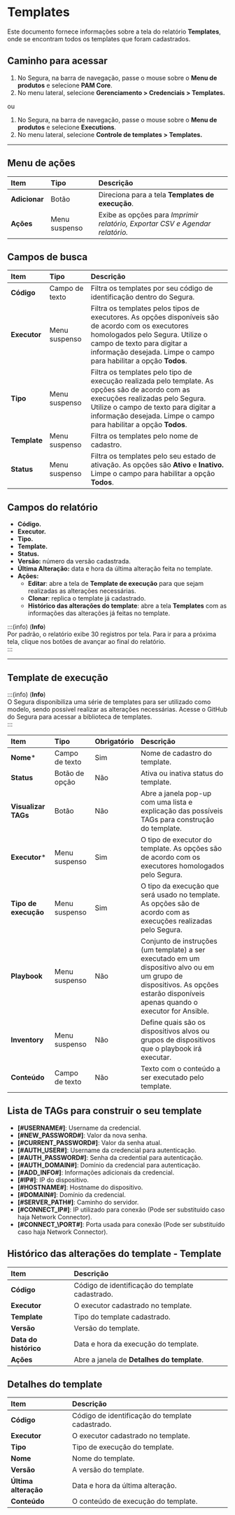# Templates

Este documento fornece informações sobre a tela do relatório **Templates**, onde se encontram todos os templates que foram cadastrados.

## Caminho para acessar

1. No Segura, na barra de navegação, passe o mouse sobre o **Menu de produtos** e selecione **PAM Core**.  
2. No menu lateral, selecione **Gerenciamento > Credenciais > Templates.**

ou

1. No Segura, na barra de navegação, passe o mouse sobre o **Menu de produtos** e selecione **Executions**.  
2. No menu lateral, selecione **Controle de templates > Templates.**

---
## Menu de ações
| **Item**  | **Tipo** | **Descrição** |
| :---- | :---- | :---- |
| **Adicionar** | Botão | Direciona para a tela **Templates de execução**. |
| **Ações** | Menu suspenso | Exibe as opções para *Imprimir relatório, Exportar CSV e Agendar relatório.* |

## Campos de busca
| **Item** | **Tipo** | **Descrição** |
| :---- | :---- | :---- |
| **Código** | Campo de texto | Filtra os templates por seu código de identificação dentro do Segura. |
| **Executor** | Menu suspenso | Filtra os templates pelos tipos de executores. As opções disponíveis são de acordo com os executores homologados pelo Segura. Utilize o campo de texto para digitar a informação desejada. Limpe o campo para habilitar a opção **Todos**. |
| **Tipo** | Menu suspenso | Filtra os templates pelo tipo de execução realizada pelo template. As opções são de acordo com as execuções realizadas pelo Segura. Utilize o campo de texto para digitar a informação desejada. Limpe o campo para habilitar a opção **Todos**. |
| **Template** | Menu suspenso | Filtra os templates pelo nome de cadastro. |
| **Status** | Menu suspenso | Filtra os templates pelo seu estado de ativação. As opções são **Ativo** e **Inativo.** Limpe o campo para habilitar a opção **Todos**. |

## Campos do relatório
* **Código.**  
* **Executor.**  
* **Tipo.**  
* **Template.**  
* **Status.**  
* **Versão:** número da versão cadastrada.  
* **Última Alteração:** data e hora da última alteração feita no template.  
* **Ações:**  
  * **Editar**: abre a tela de **Template de execução** para que sejam realizadas as alterações necessárias.  
  * **Clonar**: replica o template já cadastrado.  
  * **Histórico das alterações do template**: abre a tela **Templates** com as informações das alterações já feitas no template.

:::(info) (**Info**)  
Por padrão, o relatório exibe 30 registros por tela. Para ir para a próxima tela, clique nos botões de avançar ao final do relatório.  
:::

---
## Template de execução  

:::(info) (**Info**)  
O Segura disponibiliza uma série de templates para ser utilizado como modelo, sendo possível realizar as alterações necessárias. Acesse o GitHub do Segura para acessar a biblioteca de templates.  
:::

| **Item** | **Tipo** | **Obrigatório** | **Descrição** |
| :---- | :---- | :---- | :---- |
| **Nome*** | Campo de texto | Sim | Nome de cadastro do template. |
| **Status** | Botão de opção | Não | Ativa ou inativa status do template. |
| **Visualizar TAGs** | Botão | Não | Abre a janela pop-up com uma lista e explicação das possíveis TAGs para construção do template. |
| **Executor*** | Menu suspenso | Sim | O tipo de executor do template. As opções são de acordo com os executores homologados pelo Segura. |
| **Tipo de execução** | Menu suspenso | Sim | O tipo da execução que será usado no template. As opções são de acordo com as execuções realizadas pelo Segura. |
| **Playbook** | Menu suspenso | Não | Conjunto de instruções (um template) a ser executado em um dispositivo alvo ou em um grupo de dispositivos. As opções estarão disponíveis apenas quando o executor for Ansible. |
| **Inventory** | Menu suspenso | Não | Define quais são os dispositivos alvos ou grupos de dispositivos que o playbook irá executar. |
| **Conteúdo** | Campo de texto | Não | Texto com o conteúdo a ser executado pelo template. |

## Lista de TAGs para construir o seu template
* **\[\#USERNAME\#\]**: Username da credencial.  
* **\[\#NEW\_PASSWORD\#\]**: Valor da nova senha.  
* **\[\#CURRENT\_PASSWORD\#\]**: Valor da senha atual.  
* **\[\#AUTH\_USER\#\]**: Username da credencial para autenticação.  
* **\[\#AUTH\_PASSWORD\#\]**: Senha da credential para autenticação.  
* **\[\#AUTH\_DOMAIN\#\]**: Domínio da credencial para autenticação.  
* **\[\#ADD\_INFO\#\]**: Informações adicionais da credencial.  
* **\[\#IP\#\]**: IP do dispositivo.  
* **\[\#HOSTNAME\#\]**: Hostname do dispositivo.  
* **\[\#DOMAIN\#\]**: Domínio da credencial.  
* **\[\#SERVER\_PATH\#\]**: Caminho do servidor.  
* **\[\#CONNECT\_IP\#\]**: IP utilizado para conexão (Pode ser substituído caso haja Network Connector).  
* **\[\#CONNECT\_\PORT#\]**: Porta usada para conexão (Pode ser substituído caso haja Network Connector).

## Histórico das alterações do template - Template
| **Item** | **Descrição** |
| :---- | :---- |
| **Código** | Código de identificação do template cadastrado. |
| **Executor** | O executor cadastrado no template. |
| **Template** | Tipo do template cadastrado. |
| **Versão** | Versão do template. |
| **Data do histórico** | Data e hora da execução do template. |
| **Ações** | Abre a janela de **Detalhes do template**. |

## Detalhes do template
| **Item** | **Descrição** |
| :---- | :---- |
| **Código** | Código de identificação do template cadastrado. |
| **Executor** | O executor cadastrado no template. |
| **Tipo** | Tipo de execução do template. |
| **Nome** | Nome do template. |
| **Versão** | A versão do template. |
| **Última alteração** | Data e hora da última alteração. |
| **Conteúdo** | O conteúdo de execução do template. |

